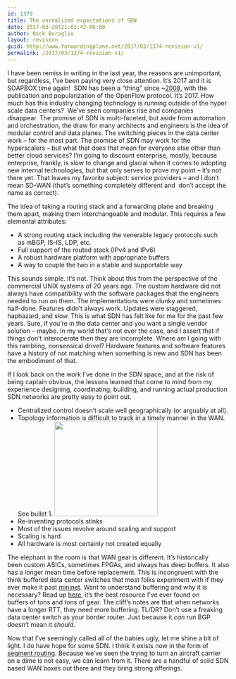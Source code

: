 ```yaml
---
id: 1379
title: The unrealized expectations of SDN
date: 2017-03-20T21:03:42-06:00
author: Nick Buraglio
layout: revision
guid: http://www.forwardingplane.net/2017/03/1374-revision-v1/
permalink: /2017/03/1374-revision-v1/
---
```

I have been remiss in writing in the last year, the reasons are unimportant, but regardless, I&#8217;ve been paying very close attention. It&#8217;s 2017 and it is SOAPBOX time again!  SDN has been a &#8220;thing&#8221; since ~[2008](http://archive.openflow.org/documents/openflow-wp-latest.pdf), with the publication and popularization of the OpenFlow protocol. It&#8217;s 2017. How much has this industry changing technology is running outside of the hyper scale data centers?  We&#8217;ve seen companies rise and companies disappear. The promise of SDN is multi-faceted, but aside from automation and orchestration, the draw for many architects and engineers is the idea of modular control and data planes. The switching pieces in the data center work &#8211; for the most part. The promise of SDN may work for the hyperscalers &#8211; but what that does that mean for everyone else other than better cloud services? I&#8217;m going to discount enterprise, mostly, because enterprise, frankly, is slow to change and glacial when it comes to adopting new internal technologies, but that only serves to prove my point &#8211; it&#8217;s not there yet. That leaves my favorite subject: service providers &#8211; and I don&#8217;t mean SD-WAN (that&#8217;s something completely different and  don&#8217;t accept the name as correct).

The idea of taking a routing stack and a forwarding plane and breaking them apart, making them interchangeable and modular. This requires a few elemental attributes:

  * A strong routing stack including the venerable legacy protocols such as mBGP, IS-IS, LDP, etc.
  * Full support of the routed stack (IPv4 and IPv6)
  * A robust hardware platform with appropriate buffers
  * A way to couple the two in a stable and supportable way

This sounds simple. It&#8217;s not. Think about this from the perspective of the commercial UNIX systems of 20 years ago. The custom hardware did not always have compatibility with the software packages that the engineers needed to run on them. The implementations were clunky and sometimes half-done. Features didn&#8217;t always work. Updates were staggered, haphazard, and slow. This is what SDN has felt like for me for the past few years. Sure, if you&#8217;re in the data center and you want a single vendor solution &#8211; maybe. In my world that&#8217;s not ever the case, and I assert that if things don&#8217;t interoperate then they are incomplete. Where am I going with this rambling, nonsensical drivel? Hardware features and software features have a history of not matching when something is new and SDN has been the embodiment of that.

If I look back on the work I&#8217;ve done in the SDN space, and at the risk of being captain obvious, the lessons learned that come to mind from my experience designing, coordinating, building, and running actual production SDN networks are pretty easy to point out.

  * Centralized control doesn&#8217;t scale well geographically (or arguably at all).
  * Topology information is difficult to track in a timely manner in the WAN. See bullet 1. [<img class="alignright size-full wp-image-1378" src="http://www.forwardingplane.net/wp-content/uploads/2017/03/captain-obvious.jpg" alt="" width="234" height="215" />](http://www.forwardingplane.net/wp-content/uploads/2017/03/captain-obvious.jpg)
  * Re-inventing protocols stinks
  * Most of the issues revolve around scaling and support
  * Scaling is hard
  * All hardware is most certainly not created equally

The elephant in the room is that WAN gear is different. It&#8217;s historically been custom ASICs, sometimes FPGAs, and always has deep buffers. It also has a longer mean time before replacement. This is incongruent with the think buffered data center switches that most folks experiment with if they ever make it past [mininet](http://mininet.org/). Want to understand buffering and why it is necessary? Read up [here](https://people.ucsc.edu/~warner/buffer.html), it&#8217;s the best resource I&#8217;ve ever found on buffers of tons and tons of gear. The cliff&#8217;s notes are that when networks have a longer RTT, they need more buffering. TL/DR? Don&#8217;t use a freaking data center switch as your border router. Just because it _can_ run BGP doesn&#8217;t mean it _should_.

Now that I&#8217;ve seemingly called all of the babies ugly, let me shine a bit of light. I do have hope for some SDN. I think it exists now in the form of <a href="http://www.forwardingplane.net/2016/10/care-segment-routing/" target="_blank">segment routing</a>. Because we&#8217;ve seen the trying to turn an aircraft carrier on a dime is not easy, we can learn from it. There are a handful of solid SDN based WAN boxes out there and they bring strong offerings.